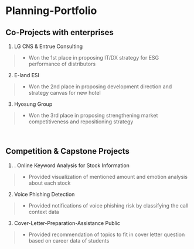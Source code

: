 # Planning-Portfolio

## Co-Projects with enterprises
1. LG CNS & Entrue Consulting
> - Won the 1st place in proposing IT/DX strategy for ESG performance of distributors
2. E-land ESI
> - Won the 2nd place in proposing development direction and strategy canvas for new hotel
3. Hyosung Group
> - Won the 3rd place in proposing strengthening market competitiveness and repositioning strategy

<br>

## Competition & Capstone Projects
1. . Online Keyword Analysis for Stock Information
> - Provided visualization of mentioned amount and emotion analysis about each stock
2. Voice Phishing Detection
> - Provided notifications of voice phishing risk by classifying the call context data
3. Cover-Letter-Preparation-Assistance Public
> - Provided recommendation of topics to fit in cover letter question based on career data of students
